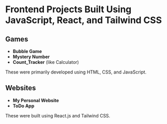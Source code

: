 
# Frontend Projects Built Using JavaScript, React, and Tailwind CSS

## Games
- **Bubble Game**
- **Mystery Number**
- **Count_Tracker** (like Calculator)

These were primarily developed using HTML, CSS, and JavaScript.

## Websites
- **My Personal Website**
- **ToDo App**

These were built using React.js and Tailwind CSS.
